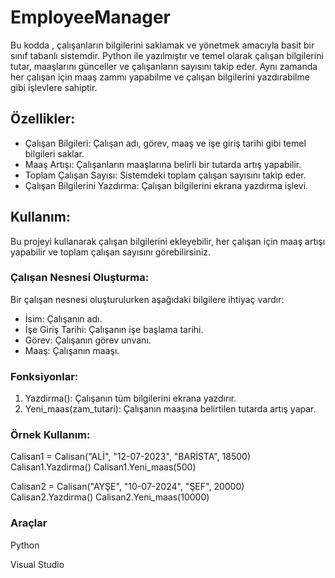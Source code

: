# EmployeeManager

Bu kodda , çalışanların bilgilerini saklamak ve yönetmek amacıyla basit bir sınıf tabanlı sistemdir. Python ile yazılmıştır ve temel olarak çalışan bilgilerini tutar, maaşlarını günceller ve çalışanların sayısını takip eder. Aynı zamanda her çalışan için maaş zammı yapabilme ve çalışan bilgilerini yazdırabilme gibi işlevlere sahiptir.

## Özellikler:
- Çalışan Bilgileri: Çalışan adı, görev, maaş ve işe giriş tarihi gibi temel bilgileri saklar.
- Maaş Artışı: Çalışanların maaşlarına belirli bir tutarda artış yapabilir.
- Toplam Çalışan Sayısı: Sistemdeki toplam çalışan sayısını takip eder.
- Çalışan Bilgilerini Yazdırma: Çalışan bilgilerini ekrana yazdırma işlevi.

## Kullanım:
Bu projeyi kullanarak çalışan bilgilerini ekleyebilir, her çalışan için maaş artışı yapabilir ve toplam çalışan sayısını görebilirsiniz. 

### Çalışan Nesnesi Oluşturma:
Bir çalışan nesnesi oluşturulurken aşağıdaki bilgilere ihtiyaç vardır:
- İsim: Çalışanın adı.
- İşe Giriş Tarihi: Çalışanın işe başlama tarihi.
- Görev: Çalışanın görev unvanı.
- Maaş: Çalışanın maaşı.

### Fonksiyonlar:
1. Yazdirma(): Çalışanın tüm bilgilerini ekrana yazdırır.
2. Yeni_maas(zam_tutari): Çalışanın maaşına belirtilen tutarda artış yapar.

### Örnek Kullanım:

Calisan1 = Calisan("ALİ", "12-07-2023", "BARİSTA", 18500)
Calisan1.Yazdirma()
Calisan1.Yeni_maas(500)

Calisan2 = Calisan("AYŞE", "10-07-2024", "ŞEF", 20000)
Calisan2.Yazdirma()
Calisan2.Yeni_maas(10000)

### Araçlar
Python

Visual Studio
